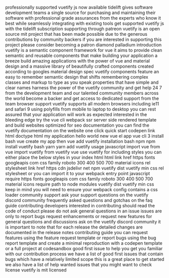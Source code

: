 professionally supported vuetify js now available tidelift gives software development teams a single source for purchasing and maintaining their software with professional grade assurances from the experts who know it best while seamlessly integrating with existing tools get supported vuetify js with the tidelift subscription supporting through patreon vuetify is an open source mit project that has been made possible due to the generous contributions by community backers if you are interested in supporting this project please consider becoming a patron diamond palladium introduction vuetify is a semantic component framework for vue it aims to provide clean semantic and reusable components that make building your application a breeze build amazing applications with the power of vue and material design and a massive library of beautifully crafted components created according to googles material design spec vuetify components feature an easy to remember semantic design that shifts remembering complex classes and markup to type as you speak properties that have simple and clear names harness the power of the vuetify community and get help 24 7 from the development team and our talented community members across the world become a backer and get access to dedicated support from the team browser support vuetify supports all modern browsers including ie11 and safari 9 using polyfills from mobile to laptop to desktop you can rest assured that your application will work as expected interested in the bleeding edge try the vue cli webpack ssr server side rendered template and build websites optimized for seo documentation you can find the vuetify documentation on the website one click quick start codepen link html doctype html my application hello world new vue el app vue cli 3 install bash vue create my app then vue add vuetify installation bash npm npm install vuetify bash yarn yarn add vuetify usage javascript import vue from vue import vuetify from vuetify vue use vuetify for including styles you can either place the below styles in your index html html link href https fonts googleapis com css family roboto 300 400 500 700 material icons rel stylesheet link href https cdn jsdelivr net npm vuetify dist vuetify min css rel stylesheet or you can import it to your webpack entry point javascript require https fonts googleapis com css family roboto 300 400 500 700 material icons require path to node modules vuetify dist vuetify min css keep in mind you will need to ensure your webpack config contains a css loader community support ask your support questions on the vuetify discord community frequently asked questions and gotchas on the faq guide contributing developers interested in contributing should read the code of conduct please do not ask general questions in an issue issues are only to report bugs request enhancements or request new features for general questions and discussions ask on the vuetify discord community it is important to note that for each release the detailed changes are documented in the release notes contributing guide you can request features using the feature request template or report bugs using the bug report template and create a minimal reproduction with a codepen template or a full project at codesandbox good first issue to help you get you familiar with our contribution process we have a list of good first issues that contain bugs which have a relatively limited scope this is a great place to get started we also have a list of help wanted issues that you might want to check license vuetify is mit licensed